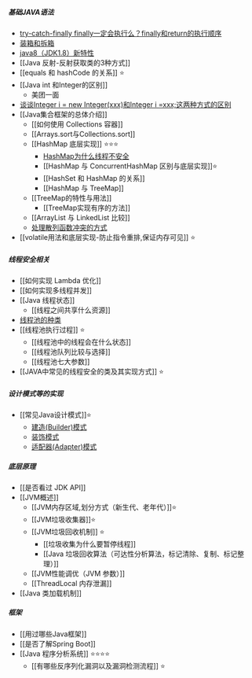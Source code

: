 
##### 基础JAVA语法
- [try-catch-finally finally一定会执行么？finally和return的执行顺序](try-catch-finally%20finally一定会执行么？finally和return的执行顺序.md)
- [装箱和拆箱](装箱和拆箱.md)
- [java8（JDK1.8）新特性](java8（JDK1.8）新特性.md)
- [[Java 反射-反射获取类的3种方式]]
- [[equals 和 hashCode 的关系]] ⭐
- [[Java int 和Integer的区别]]
	- 美团一面
- [谈谈Integer i = new Integer(xxx)和Integer i =xxx;这两种方式的区别](谈谈Integer%20i%20=%20new%20Integer(xxx)和Integer%20i%20=xxx;这两种方式的区别.md)
- [[Java集合框架的总体介绍]]
	- [[如何使用 Collections 容器]]
	- [[Arrays.sort与Collections.sort]] 
	- [[HashMap 底层实现]] ⭐⭐⭐
		- [HashMap为什么线程不安全](HashMap为什么线程不安全.md)
		- [[HashMap 与 ConcurrentHashMap 区别与底层实现]]⭐
		- [[HashSet 和 HashMap 的关系]]
		- [[HashMap 与 TreeMap]]
	- [[TreeMap的特性与用法]]
		- [[TreeMap实现有序的方法]]
	- [[ArrayList 与 LinkedList 比较]]
	- [处理散列函数冲突的方式](../../考研/408/数据结构/处理散列函数冲突的方式.md)
- [[volatile用法和底层实现-防止指令重排,保证内存可见]] ⭐
##### 线程安全相关
- [[如何实现 Lambda 优化]]
- [[如何实现多线程并发]]
- [[Java 线程状态]]
	- [[线程之间共享什么资源]]
- [线程池的种类](线程池的种类.md)
- [[线程池执行过程]] ⭐
	- [[线程池中的线程会在什么状态]]
	- [[线程池队列比较与选择]]
	- [[线程池七大参数]]
- [[JAVA中常见的线程安全的类及其实现方式]] ⭐

##### 设计模式等的实现
- [[常见Java设计模式]]⭐
	- [建造(Builder)模式](建造(Builder)模式.md)
	- [装饰模式](装饰模式.md)
	- [适配器(Adapter)模式](适配器(Adapter)模式.md)
##### 底层原理
- [[是否看过 JDK API]]
- [[JVM概述]]
	- [[JVM内存区域,划分方式（新生代、老年代）]]⭐
	- [[JVM垃圾收集器]]⭐
	- [[JVM垃圾回收机制]] ⭐
		- [[垃圾收集为什么要暂停线程]]
		- [[Java 垃圾回收算法（可达性分析算法，标记清除、复制、标记整理）]]
	- [[JVM性能调优（JVM 参数）]]
	- [[ThreadLocal 内存泄漏]]
- [[Java 类加载机制]]
##### 框架
- [[用过哪些Java框架]]
- [[是否了解Spring Boot]]
- [[Java 程序分析系统]] ⭐⭐⭐⭐
	- [[有哪些反序列化漏洞以及漏洞检测流程]] ⭐